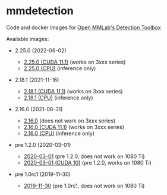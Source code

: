 # mmdetection
Code and docker images for [Open MMLab's Detection Toolbox](https://github.com/open-mmlab/mmdetection/)

Available images:

* 2.25.0 (2022-06-02)

  * [2.25.0 (CUDA 11.1)](2.25.0_cuda11.1) (works on 3xxx series)
  * [2.25.0 (CPU)](2.25.0_cpu) (inference only)

* 2.18.1 (2021-11-16)

  * [2.18.1 (CUDA 11.1)](2.18.1_cuda11.1) (works on 3xxx series)
  * [2.18.1 (CPU)](2.18.1_cpu) (inference only)
    
* 2.16.0 (2021-08-31)

  * [2.16.0](2.16.0) (does not work on 3xxx series)
  * [2.16.0 (CUDA 11.1)](2.16.0_cuda11.1) (works on 3xxx series)
  * [2.16.0 (CPU)](2.16.0_cpu) (inference only)

* pre 1.2.0 (2020-03-01)

  * [2020-03-01](2020-03-01) (pre 1.2.0, does not work on 1080 Ti)
  * [2020-03-01 (CUDA 10)](2020-03-01_cuda10) (pre 1.2.0, works on 1080 Ti)

* pre 1.0rc1 (2019-11-30)

  * [2019-11-30](2019-11-30) (pre 1.0rc1, does not work on 1080 Ti)
